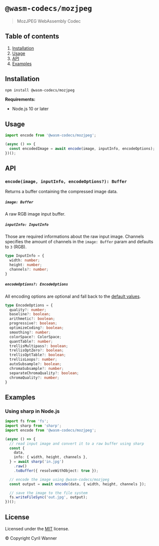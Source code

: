 # `@wasm-codecs/mozjpeg`

> MozJPEG WebAssembly Codec

## Table of contents

1. [Installation](#installation)
1. [Usage](#usage)
1. [API](#api)
1. [Examples](#examples)

## Installation

```bash
npm install @wasm-codecs/mozjpeg
```

**Requirements:**
- Node.js 10 or later

## Usage

```typescript
import encode from '@wasm-codecs/mozjpeg';

(async () => {
  const encodedImage = await encode(image, inputInfo, encodeOptions);
})();
```

## API

### `encode(image, inputInfo, encodeOptions?): Buffer`

Returns a buffer containing the compressed image data.

##### `image: Buffer`

A raw RGB image input buffer.

##### `inputInfo: InputInfo`

Those are required informations about the raw input image.
Channels specifies the amount of channels in the `image: Buffer` param and defaults to `3` (RGB).

```typescript
type InputInfo = {
  width: number;
  height: number;
  channels?: number;
}
```

##### `encodeOptions?: EncodeOptions`

All encoding options are optional and fall back to the [default values](https://github.com/cyrilwanner/wasm-codecs/blob/master/packages/mozjpeg/src/options.ts#L9-L26).

```typescript
type EncodeOptions = {
  quality?: number;
  baseline?: boolean;
  arithmetic?: boolean;
  progressive?: boolean;
  optimizeCoding?: boolean;
  smoothing?: number;
  colorSpace?: ColorSpace;
  quantTable?: number;
  trellisMultipass?: boolean;
  trellisOptZero?: boolean;
  trellisOptTable?: boolean;
  trellisLoops?: number;
  autoSubsample?: boolean;
  chromaSubsample?: number;
  separateChromaQuality?: boolean;
  chromaQuality?: number;
}
```

## Examples

### Using sharp in Node.js

```typescript
import fs from 'fs';
import sharp from 'sharp';
import encode from '@wasm-codecs/mozjpeg';

(async () => {
  // read input image and convert it to a raw buffer using sharp
  const {
    data,
    info: { width, height, channels },
  } = await sharp('in.jpg')
    .raw()
    .toBuffer({ resolveWithObject: true });

  // encode the image using @wasm-codecs/mozjpeg
  const output = await encode(data, { width, height, channels });

  // save the image to the file system
  fs.writeFileSync('out.jpg', output);
})();
```

## License

Licensed under the [MIT](https://github.com/cyrilwanner/wasm-codecs/blob/master/LICENSE) license.

© Copyright Cyril Wanner
